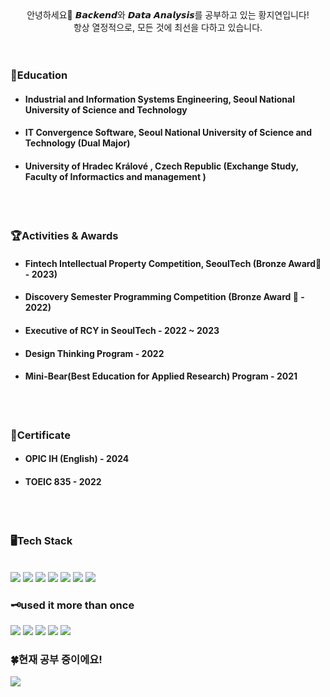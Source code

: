 <div align=center>안녕하세요🙌 𝘽𝙖𝙘𝙠𝙚𝙣𝙙와 𝘿𝙖𝙩𝙖 𝘼𝙣𝙖𝙡𝙮𝙨𝙞𝙨를 공부하고 있는 황지연입니다!<br> 항상 열정적으로, 모든 것에 최선을 다하고 있습니다. </div>
<br><br>

### 🏫Education 
* #### Industrial and Information Systems Engineering, Seoul National University of Science and Technology
* #### IT Convergence Software, Seoul National University of Science and Technology (Dual Major)
* #### University of Hradec Králové , Czech Republic (Exchange Study, Faculty of  Informactics and management )
<br><br>

### 🏆Activities & Awards
* #### Fintech Intellectual Property Competition, SeoulTech (Bronze Award🥉 - 2023)
* #### Discovery Semester Programming Competition (Bronze Award 🥉 - 2022)
* #### Executive of RCY in SeoulTech - 2022 ~ 2023
* #### Design Thinking Program - 2022
* #### Mini-Bear(Best Education for Applied Research) Program - 2021
<br><br>

### 🪪Certificate
* #### OPIC IH (English) - 2024
* #### TOEIC 835 - 2022

<br><br>
  
<div align=left> <h3>🖥️Tech Stack</h3><br> 
  <img src="https://img.shields.io/badge/java-007396?style=flat&logo=java&logoColor=white">
  <img src="https://img.shields.io/badge/html5-E34F26?style=flat&logo=html5&logoColor=white"> 
  <img src="https://img.shields.io/badge/css-1572B6?style=flat&logo=css3&logoColor=white"> 
  <img src="https://img.shields.io/badge/javascript-F7DF1E?style=flat&logo=javascript&logoColor=black">
  <img src="https://img.shields.io/badge/mysql-4479A1?style=flat&logo=mysql&logoColor=white">
  <img src="https://img.shields.io/badge/python-3776AB?style=flat&logo=python&logoColor=white">
  <img src="https://img.shields.io/badge/react-61DAFB?style=flat&logo=react&logoColor=black"> 
<br>

  
  <h3>🗝️used it more than once</h3>
  <img src="https://img.shields.io/badge/JAVA-007396?style=flat&logo=java&logoColor=white">
  <img src="https://img.shields.io/badge/node.js-339933?style=flat&logo=Node.js&logoColor=white">
  <img src="https://img.shields.io/badge/express-000000?style=flat&logo=express&logoColor=white">
  <img src="https://img.shields.io/badge/flask-000000?style=flat&logo=flask&logoColor=white">
  <img src="https://img.shields.io/badge/mongoDB-47A248?style=flat&logo=MongoDB&logoColor=white">
<br>
  <h3>🍀현재 공부 중이에요!</h3>
  <img src="https://img.shields.io/badge/Spring-6DB33F?style=flat&logo=Spring&logoColor=white"></div>



<!--
**ghkdwldus0807/ghkdwldus0807** is a ✨ _special_ ✨ repository because its `README.md` (this file) appears on your GitHub profile.

Here are some ideas to get you started:

- 🔭 I’m currently working on ...
- 🌱 I’m currently learning ...
- 👯 I’m looking to collaborate on ...
- 🤔 I’m looking for help with ...
- 💬 Ask me about ...
- 📫 How to reach me: ...
- 😄 Pronouns: ...
- ⚡ Fun fact: ...
-->
